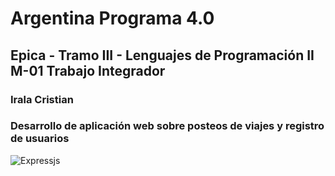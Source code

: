 # Argentina Programa 4.0

## Epica - Tramo III - Lenguajes de Programación II M-01 Trabajo Integrador

### Irala Cristian
### Desarrollo de aplicación web sobre posteos de viajes y registro de usuarios

![Expressjs](https://miro.medium.com/v2/resize:fit:1400/1*f7ztMaMM0etsFHpEfkdiwA.png)
